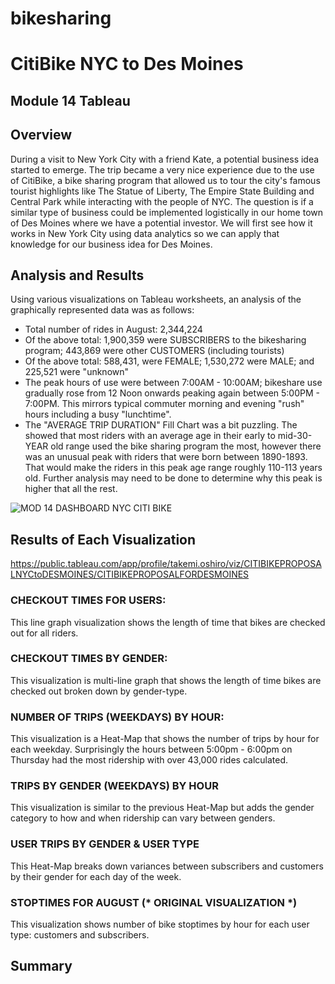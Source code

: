 # bikesharing
# CitiBike NYC to Des Moines
## Module 14 Tableau

## Overview
During a visit to New York City with a friend Kate, a potential business idea started to emerge.  The trip became a very nice experience due to the use of CitiBike, a bike sharing program that allowed us to tour the city's famous tourist highlights like The Statue of Liberty, The Empire State Building and Central Park while interacting with the people of NYC.  The question is if a similar type of business could be implemented logistically in our home town of Des Moines where we have a potential investor.  We will first see how it works in New York City using data analytics so we can apply that knowledge for our business idea for Des Moines.

## Analysis and Results
Using various visualizations on Tableau worksheets, an analysis of the graphically represented data was as follows:
* Total number of rides in August: 2,344,224
* Of the above total: 1,900,359 were SUBSCRIBERS to the bikesharing program; 443,869 were other CUSTOMERS (including tourists)
* Of the above total: 588,431, were FEMALE; 1,530,272 were MALE; and 225,521 were "unknown"
* The peak hours of use were between 7:00AM - 10:00AM; bikeshare use gradually rose from 12 Noon onwards peaking again between 5:00PM - 7:00PM.  This mirrors typical commuter morning and evening "rush" hours including a busy "lunchtime".
* The "AVERAGE TRIP DURATION" Fill Chart was a bit puzzling.  The showed that most riders with an average age in their early to mid-30-YEAR old range used the bike sharing program the most, however there was an unusual peak with riders that were born between 1890-1893.  That would make the riders in this peak age range roughly 110-113 years old.  Further analysis may need to be done to determine why this peak is higher that all the rest.

![MOD 14 DASHBOARD NYC CITI BIKE](https://user-images.githubusercontent.com/99851509/174454477-58ae70a1-7b00-4fdf-8f91-730ffbbca30b.png)

## Results of Each Visualization
https://public.tableau.com/app/profile/takemi.oshiro/viz/CITIBIKEPROPOSALNYCtoDESMOINES/CITIBIKEPROPOSALFORDESMOINES
### CHECKOUT TIMES FOR USERS: 
This line graph visualization shows the length of time that bikes are checked out for all riders.

### CHECKOUT TIMES BY GENDER:
This visualization is multi-line graph that shows the length of time bikes are checked out broken down by gender-type.

### NUMBER OF TRIPS (WEEKDAYS) BY HOUR:
This visualization is a Heat-Map that shows the number of trips by hour for each weekday.  Surprisingly the hours between 5:00pm - 6:00pm on Thursday had the most ridership with over 43,000 rides calculated.

### TRIPS BY GENDER (WEEKDAYS) BY HOUR
This visualization is similar to the previous Heat-Map but adds the gender category to how and when ridership can vary between genders.

### USER TRIPS BY GENDER & USER TYPE
This Heat-Map breaks down variances between subscribers and customers by their gender for each day of the week.

### STOPTIMES FOR AUGUST (* ORIGINAL VISUALIZATION *)
This visualization shows number of bike stoptimes by hour for each user type: customers and subscribers.



## Summary
